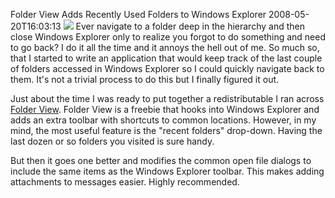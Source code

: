 Folder View Adds Recently Used Folders to Windows Explorer
2008-05-20T16:03:13
![](http://www.blogsmithmedia.com/www.downloadsquad.com/media/2008/05/folder-view.jpg) Ever navigate to a folder deep in the hierarchy and then close Windows Explorer only to realize you forgot to do something and need to go back? I do it all the time and it annoys the hell out of me. So much so, that I started to write an application that would keep track of the last couple of folders accessed in Windows Explorer so I could quickly navigate back to them. It's not a trivial process to do this but I finally figured it out.

Just about the time I was ready to put together a redistributable I ran across [Folder View](http://www.downloadsquad.com/2008/05/19/folder-view-adds-recent-and-favorite-folders-to-windows-explorer/). Folder View is a freebie that hooks into Windows Explorer and adds an extra toolbar with shortcuts to common locations. However, in my mind, the most useful feature is the "recent folders" drop-down. Having the last dozen or so folders you visited is sure handy.

But then it goes one better and modifies the common open file dialogs to include the same items as the Windows Explorer toolbar. This makes adding attachments to messages easier. Highly recommended.
